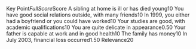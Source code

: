 <table>

Key Point$Full Score$Score
A sibling at home is ill or has died young$1$0
You have good social relations outside, with many friends$1$0
In 1999, you either had a boyfriend or you could have worked$1$0
Your studies are good, with academic qualifications$1$0
You are quite delicate in appearance$0.5$0
Your father is capable at work and in good health$1$0
The family has money$1$0
In July 2003, financial loss occurred$1.5$0
Relevance$2$0

</table>